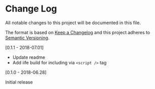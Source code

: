 # Change Log

All notable changes to this project will be documented in this file.

The format is based on [Keep a Changelog](http://keepachangelog.com/)
and this project adheres to [Semantic Versioning](http://semver.org/).

[0.1.1 - 2018-07.01]

- Update readme
- Add iife build for including via `<script />` tag

[0.1.0 - 2018-06.28]

Initial release
